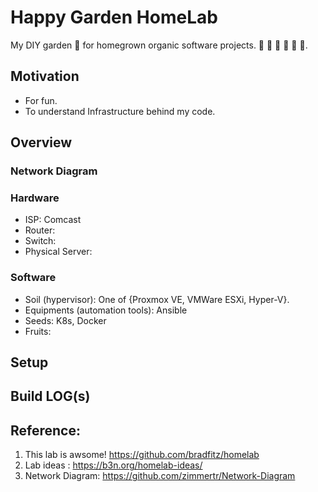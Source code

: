 # Happy Garden HomeLab

My DIY garden 🏡 for homegrown organic software projects.  🍇 🍌 🍈 🍉 🍊 🍋.


## Motivation
* For fun.
* To understand Infrastructure behind my code.

## Overview

### Network Diagram

### Hardware
* ISP: Comcast
* Router: 
* Switch:
* Physical Server:

### Software
* Soil (hypervisor): One of {Proxmox VE, VMWare ESXi, Hyper-V}.
* Equipments (automation tools): Ansible
* Seeds: K8s, Docker
* Fruits: 

## Setup


## Build LOG(s)



## Reference:

1. This lab is awsome! https://github.com/bradfitz/homelab
2. Lab ideas : https://b3n.org/homelab-ideas/
3. Network Diagram: https://github.com/zimmertr/Network-Diagram

